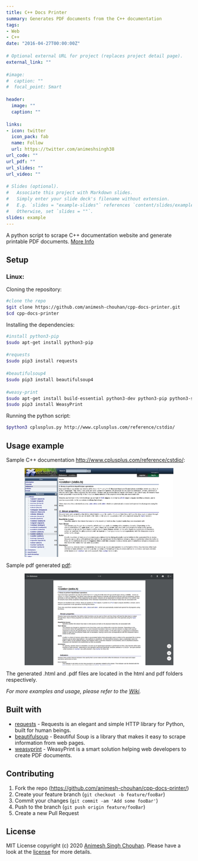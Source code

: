 ```yaml
---
title: C++ Docs Printer
summary: Generates PDF documents from the C++ documentation
tags:
- Web
- C++
date: "2016-04-27T00:00:00Z"

# Optional external URL for project (replaces project detail page).
external_link: ""

#image:
#  caption: ""
#  focal_point: Smart

header:
  image: ""
  caption: ""

links:
- icon: twitter
  icon_pack: fab
  name: Follow
  url: https://twitter.com/animeshsingh38
url_code: ""
url_pdf: ""
url_slides: ""
url_video: ""

# Slides (optional).
#   Associate this project with Markdown slides.
#   Simply enter your slide deck's filename without extension.
#   E.g. `slides = "example-slides"` references `content/slides/example-slides.md`.
#   Otherwise, set `slides = ""`.
slides: example
---
```




A python script to scrape C++ documentation website and generate printable PDF documents. [More Info](https://animesh-chouhan.github.io/cpp-docs-printer/)

## Setup

### Linux:

Cloning the repository:
```sh
#clone the repo
$git clone https://github.com/animesh-chouhan/cpp-docs-printer.git
$cd cpp-docs-printer
```
Installing the dependencies:

```sh
#install python3-pip
$sudo apt-get install python3-pip

#requests
$sudo pip3 install requests

#beautifulsoup4
$sudo pip3 install beautifulsoup4

#weasy-print
$sudo apt-get install build-essential python3-dev python3-pip python3-setuptools python3-wheel python3-cffi libcairo2 libpango-1.0-0 libpangocairo-1.0-0 libgdk-pixbuf2.0-0 libffi-dev shared-mime-info
$sudo pip3 install WeasyPrint

```
Running the python script:

```sh
$python3 cplusplus.py http://www.cplusplus.com/reference/cstdio/

```

## Usage example

Sample C++ documentation <http://www.cplusplus.com/reference/cstdio/>:

<p align="center">
  <img src="cplusplus-min.png" width="80%" align="center"/>
</p>

Sample pdf generated [pdf](https://github.com/animesh-chouhan/cpp-docs-printer/blob/master/pdf/reference-cstdio.pdf):

<p align="center">
  <img src="output-min.png"  width="80%" align="center"/>
</p>

The generated .html and .pdf files are located in the html and pdf folders respectively.

_For more examples and usage, please refer to the [Wiki][wiki]._


## Built with

* [requests](https://requests.readthedocs.io/en/master/) - Requests is an elegant and simple HTTP library for Python, built for human beings.
* [beautifulsoup](https://www.crummy.com/software/BeautifulSoup/) - Beautiful Soup is a library that makes it easy to scrape information from web pages.
* [weasyprint](https://weasyprint.org/) - WeasyPrint is a smart solution helping web developers to create PDF documents.



## Contributing

1. Fork the repo (<https://github.com/animesh-chouhan/cpp-docs-printer/>)
2. Create your feature branch (`git checkout -b feature/fooBar`)
3. Commit your changes (`git commit -am 'Add some fooBar'`)
4. Push to the branch (`git push origin feature/fooBar`)
5. Create a new Pull Request

<!-- Markdown link & img dfn's -->
[wiki]: https://github.com/animesh-chouhan/youtube-playman/wiki

## License
MIT License
copyright (c) 2020 [Animesh Singh Chouhan](https://github.com/animesh-chouhan). Please have a look at the [license](LICENSE) for more details.
